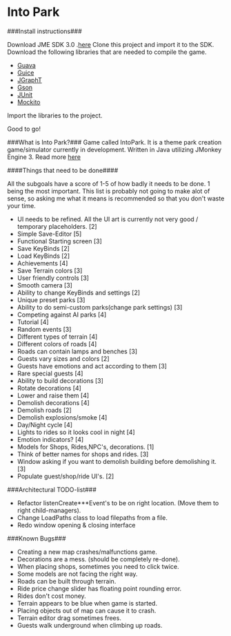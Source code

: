 Into Park
========

###Install instructions###


Download JME SDK 3.0 .[here](http://hub.jmonkeyengine.org/downloads/)
Clone this project and import it to the SDK.
Download the following libraries that are needed to compile the game.

- [Guava](https://code.google.com/p/guava-libraries/)
- [Guice](https://code.google.com/p/google-guice/)
- [JGraphT](http://jgrapht.org/)
- [Gson](https://code.google.com/p/google-gson/)
- [JUnit](https://github.com/junit-team/junit/wiki/Download-and-Install)
- [Mockito](https://code.google.com/p/mockito/)

Import the libraries to the project.

Good to go!

###What is Into Park?###
Game called IntoPark. It is a theme park creation game/simulator currently in development. Written in Java utilizing JMonkey Engine 3.
Read more [here](http://arttu.me/)

####Things that need to be done####

All the subgoals have a score of 1-5 of how badly it needs to be done. 1 being the most important. This list is probably not going to make alot of sense,
so asking me what it means is recommended so that you don't waste your time.

- UI needs to be refined. All the UI art is currently not very good / temporary placeholders. [2]
- Simple Save-Editor [5]
- Functional Starting screen [3]
- Save KeyBinds [2]
- Load KeyBinds [2]
- Achievements [4]
- Save Terrain colors [3]
- User friendly controls [3]
- Smooth camera [3]
- Ability to change KeyBinds and settings [2]
- Unique preset parks [3]
- Ability to do semi-custom parks(change park settings) [3]
- Competing against AI parks [4]
- Tutorial [4]
- Random events [3]
- Different types of terrain [4]
- Different colors of roads [4]
- Roads can contain lamps and benches [3]
- Guests vary sizes and colors [2]
- Guests have emotions and act according to them [3]
- Rare special guests [4]
- Ability to build decorations [3]
- Rotate decorations [4]
- Lower and raise them [4]
- Demolish decorations [4]
- Demolish roads [2]
- Demolish explosions/smoke [4]
- Day/Night cycle [4]
- Lights to rides so it looks cool in night [4]
- Emotion indicators? [4]
- Models for Shops, Rides,NPC's, decorations. [1]
- Think of better names for shops and rides. [3]
- Window asking if you want to demolish building before demolishing it. [3]
- Populate guest/shop/ride UI's. [2]

###Architectural TODO-list###

- Refactor listenCreate***Event's to be on right location. (Move them to right child-managers).
- Change LoadPaths class to load filepaths from a file.
- Redo window opening & closing interface

###Known Bugs###

- Creating a new map crashes/malfunctions game.
- Decorations are a mess. (should be completely re-done).
- When placing shops, sometimes you need to click twice.
- Some models are not facing the right way.
- Roads can be built through terrain.
- Ride price change slider has floating point rounding error.
- Rides don't cost money.
- Terrain appears to be blue when game is started.
- Placing objects out of map can cause it to crash.
- Terrain editor drag sometimes frees.
- Guests walk underground when climbing up roads.